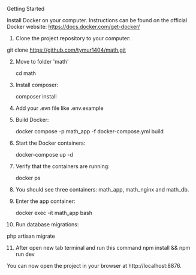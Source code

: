 Getting Started

Install Docker on your computer. Instructions can be found on the official Docker website: https://docs.docker.com/get-docker/

1. Clone the project repository to your computer:

  git clone https://github.com/tymur1404/math.git


2. Move to folder 'math'
   
   cd math

3. Install composer:

   composer install

4. Add your .evn file like .env.example

5. Build Docker:

   docker compose -p math_app -f docker-compose.yml build


6. Start the Docker containers:

   docker-compose up -d


7. Verify that the containers are running:

   docker ps


8. You should see three containers: math_app, math_nginx and math_db.

9. Enter the app container:

   docker exec -it math_app bash


10. Run database migrations:

   php artisan migrate


11. After open new tab terminal and run this command
   npm install && npm run dev

You can now open the project in your browser at http://localhost:8876.
